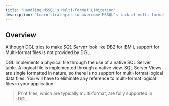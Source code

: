 ```yaml
---
title: "Handling MSSQL's Multi-Format Limitation"
description: "Learn strategies to overcome MSSQL's lack of multi-format support. This guide provides practical solutions for efficient database management."
---
```


## Overview

Although DGL tries to make _SQL Server_ look like DB2 for IBM i, support for Multi-format files is not provided by DGL.

DGL implements a physical file through the use of a native SQL Server table. A logical file is implemented through a native view. SQL Server Views are single formatted in nature, so there is no support for multi-format logical data files. You will have to eliminate any reference to multi-format logical files in your application.

> Print files, which are typically multi-format, are fully supported in DGL.

